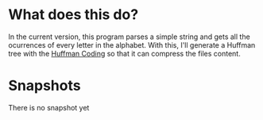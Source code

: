 # What does this do?

In the current version, this program parses a simple string and gets all the ocurrences of every letter in the alphabet. With this, I'll generate a Huffman tree with the [Huffman Coding](https://en.wikipedia.org/wiki/Huffman_coding) so that it can compress the files content.
# Snapshots

There is no snapshot yet

